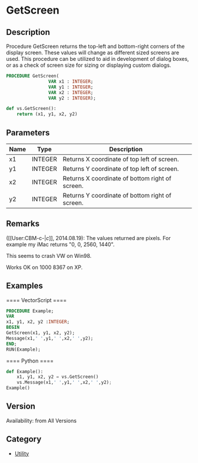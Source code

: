 # GetScreen

## Description
Procedure GetScreen returns the top-left and bottom-right corners of the display screen. These values will change as different sized screens are used. This procedure can be utilized to aid in development of dialog boxes, or as a check of screen size for sizing or displaying custom dialogs.

```pascal
PROCEDURE GetScreen(
				VAR x1 : INTEGER;
				VAR y1 : INTEGER;
				VAR x2 : INTEGER;
				VAR y2 : INTEGER);
```

```python
def vs.GetScreen():
    return (x1, y1, x2, y2)
```

## Parameters
|Name|Type|Description|
|---|---|---|
|x1|INTEGER|Returns X coordinate of top left of screen.|
|y1|INTEGER|Returns Y coordinate of top left of screen.|
|x2|INTEGER|Returns X coordinate of bottom right of screen.|
|y2|INTEGER|Returns Y coordinate of bottom right of screen.|

## Remarks
([[User:CBM-c-|_c_]], 2014.08.19): The values returned are pixels. For example my iMac returns "0, 0, 2560, 1440".


This seems to crash VW on Win98.

Works OK on 1000 8367 on XP.

## Examples
==== VectorScript ====
```pascal
PROCEDURE Example;
VAR 
x1, y1, x2, y2 :INTEGER;
BEGIN
GetScreen(x1, y1, x2, y2);
Message(x1,' ',y1,' ',x2,' ',y2);
END;
RUN(Example);
```
==== Python ====
```python
def Example():
	x1, y1, x2, y2 = vs.GetScreen()
	vs.Message(x1,' ',y1,' ',x2,' ',y2);
Example()
```

## Version
Availability: from All Versions

## Category
* [Utility](../Categories/Utility.md)
